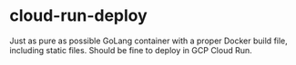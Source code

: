 # cloud-run-deploy
Just as pure as possible GoLang container with a proper Docker build file, including static files.
Should be fine to deploy in GCP Cloud Run.
